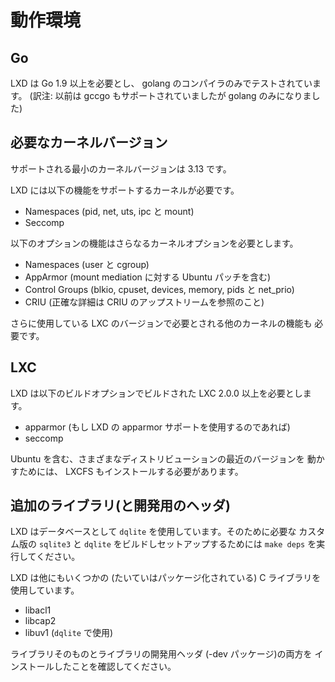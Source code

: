 # 動作環境 <!-- Requirements -->
## Go

<!--
LXD requires Go 1.9 or higher and is only tested with the golang compiler.
-->
LXD は Go 1.9 以上を必要とし、 golang のコンパイラのみでテストされています。
(訳注: 以前は gccgo もサポートされていましたが golang のみになりました)

## 必要なカーネルバージョン <!-- Kernel requirements -->
<!--
The minimum supported kernel version is 3.13.
-->
サポートされる最小のカーネルバージョンは 3.13 です。

<!--
LXD requires a kernel with support for:
-->
LXD には以下の機能をサポートするカーネルが必要です。

<!--
 * Namespaces (pid, net, uts, ipc and mount)
 * Seccomp
-->
 * Namespaces (pid, net, uts, ipc と mount)
 * Seccomp

<!--
The following optional features also require extra kernel options:
-->
以下のオプションの機能はさらなるカーネルオプションを必要とします。

<!--
 * Namespaces (user and cgroup)
 * AppArmor (including Ubuntu patch for mount mediation)
 * Control Groups (blkio, cpuset, devices, memory, pids and net\_prio)
 * CRIU (exact details to be found with CRIU upstream)
-->
 * Namespaces (user と cgroup)
 * AppArmor (mount mediation に対する Ubuntu パッチを含む)
 * Control Groups (blkio, cpuset, devices, memory, pids と net\_prio)
 * CRIU (正確な詳細は CRIU のアップストリームを参照のこと)

<!--
As well as any other kernel feature required by the LXC version in use.
-->
さらに使用している LXC のバージョンで必要とされる他のカーネルの機能も
必要です。

## LXC
<!--
LXD requires LXC 2.0.0 or higher with the following build options:
-->
LXD は以下のビルドオプションでビルドされた LXC 2.0.0 以上を必要とします。

<!--
 * apparmor (if using LXD's apparmor support)
 * seccomp
-->
 * apparmor (もし LXD の apparmor サポートを使用するのであれば)
 * seccomp

<!--
To run recent version of various distributions, including Ubuntu, LXCFS
should also be installed.
-->
Ubuntu を含む、さまざまなディストリビューションの最近のバージョンを
動かすためには、 LXCFS もインストールする必要があります。

## 追加のライブラリ(と開発用のヘッダ) <!-- Additional libraries (and development headers) -->
<!--
LXD uses `dqlite` for its database, to build and setup the custom
`sqlite3` and `dqlite` needed for it, you can run `make deps`.
-->
LXD はデータベースとして `dqlite` を使用しています。そのために必要な
カスタム版の `sqlite3` と `dqlite` をビルドしセットアップするためには
`make deps` を実行してください。

<!--
LXD itself also uses a number of (usually packaged) C libraries:
-->
LXD は他にもいくつかの (たいていはパッケージ化されている) C ライブラリを使用しています。
 - libacl1
 - libcap2
 - libuv1 (`dqlite` で使用) <!-- (for `dqlite`) -->

<!--
Make sure you have both the libraries themselves and their development
headers (-dev packages) installed.
-->
ライブラリそのものとライブラリの開発用ヘッダ (-dev パッケージ)の両方を
インストールしたことを確認してください。
